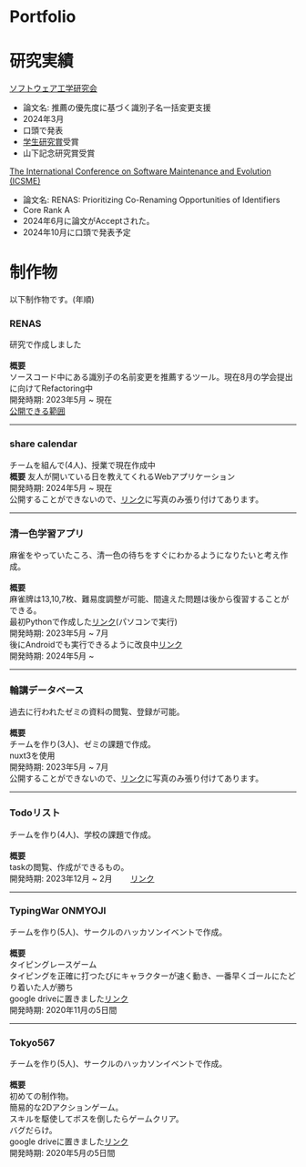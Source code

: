 # Portfolio

# 研究実績
[ソフトウェア工学研究会](https://www.sigse.jp/)  
- 論文名: 推薦の優先度に基づく識別子名一括変更支援
- 2024年3月
- 口頭で発表
- [学生研究賞](https://www.ipsj.or.jp/award/se-award1.html)受賞
- 山下記念研究賞受賞

[The International Conference on Software Maintenance and Evolution (ICSME)](https://conf.researchr.org/track/icsme-2024/icsme-2024-papers)
- 論文名: RENAS: Prioritizing Co-Renaming Opportunities of Identifiers
- Core Rank A
- 2024年6月に論文がAcceptされた。
- 2024年10月に口頭で発表予定

# 制作物　　
以下制作物です。(年順)
### RENAS
研究で作成しました  
</br><strong>概要</strong></br>
ソースコード中にある識別子の名前変更を推薦するツール。現在8月の学会提出に向けてRefactoring中  
開発時期: 2023年5月 ~ 現在  
[公開できる範囲](https://github.com/doinaoki/RENAS)  

<hr>

### share calendar
チームを組んで(4人)、授業で現在作成中   
<strong>概要</strong>
友人が開いている日を教えてくれるWebアプリケーション  
開発時期: 2024年5月 ~ 現在  
公開することができないので、[リンク]()に写真のみ張り付けてあります。

<hr>

### 清一色学習アプリ 
麻雀をやっていたころ、清一色の待ちをすぐにわかるようになりたいと考え作成。  
</br><strong>概要</strong></br>
麻雀牌は13,10,7枚、難易度調整が可能、間違えた問題は後から復習することができる。  
最初Pythonで作成した[リンク](https://github.com/doinaoki/mahjong)(パソコンで実行)  
開発時期: 2023年5月 ~ 7月  
後にAndroidでも実行できるように改良中[リンク](https://github.com/doinaoki/Majong_java)  
開発時期: 2024年5月 ~  

<hr>

### 輪講データベース 
過去に行われたゼミの資料の閲覧、登録が可能。  
</br><strong>概要</strong></br>
チームを作り(3人)、ゼミの課題で作成。  
nuxt3を使用  
開発時期: 2023年5月 ~ 7月  
公開することができないので、[リンク]()に写真のみ張り付けてあります。  

<hr>

### Todoリスト
チームを作り(4人)、学校の課題で作成。  
</br><strong>概要</strong></br>
taskの閲覧、作成ができるもの。  
開発時期: 2023年12月 ~ 2月　　
[リンク]()　　

<hr>

### TypingWar ONMYOJI
チームを作り(5人)、サークルのハッカソンイベントで作成。  
</br><strong>概要</strong></br>
タイピングレースゲーム  
タイピングを正確に打つたびにキャラクターが速く動き、一番早くゴールにたどり着いた人が勝ち  
google driveに置きました[リンク](https://drive.google.com/drive/folders/1JlobHbSryzWa_ec7khj8eTWHf5l8xY71)  
開発時期: 2020年11月の5日間  

<hr>

### Tokyo567
チームを作り(5人)、サークルのハッカソンイベントで作成。  
</br><strong>概要</strong></br>
初めての制作物。  
簡易的な2Dアクションゲーム。  
スキルを駆使してボスを倒したらゲームクリア。  
バグだらけ。  
google driveに置きました[リンク](https://drive.google.com/drive/folders/1UMX5vUEc6sDob393lPsuk2QGnfKAwKpz)  
開発時期: 2020年5月の5日間  


